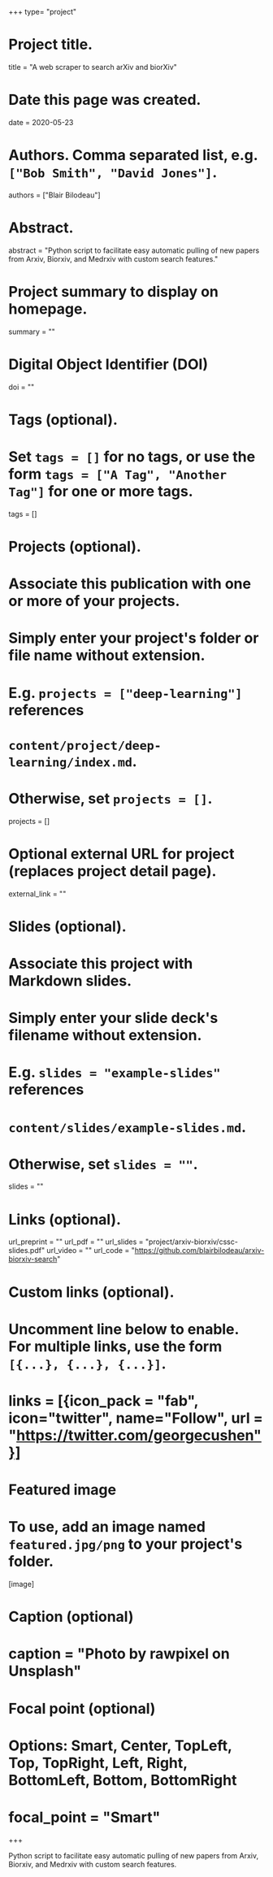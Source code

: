 +++
type= "project"

# Project title.
title = "A web scraper to search arXiv and biorXiv"

# Date this page was created.
date = 2020-05-23

# Authors. Comma separated list, e.g. `["Bob Smith", "David Jones"]`.
authors = ["Blair Bilodeau"]

# Abstract.
abstract = "Python script to facilitate easy automatic pulling of new papers from Arxiv, Biorxiv, and Medrxiv with custom search features."

# Project summary to display on homepage.
summary = ""

# Digital Object Identifier (DOI)
doi = ""

# Tags (optional).
#   Set `tags = []` for no tags, or use the form `tags = ["A Tag", "Another Tag"]` for one or more tags.
tags = []

# Projects (optional).
#   Associate this publication with one or more of your projects.
#   Simply enter your project's folder or file name without extension.
#   E.g. `projects = ["deep-learning"]` references 
#   `content/project/deep-learning/index.md`.
#   Otherwise, set `projects = []`.
projects = []

# Optional external URL for project (replaces project detail page).
external_link = ""

# Slides (optional).
#   Associate this project with Markdown slides.
#   Simply enter your slide deck's filename without extension.
#   E.g. `slides = "example-slides"` references 
#   `content/slides/example-slides.md`.
#   Otherwise, set `slides = ""`.
slides = ""

# Links (optional).
url_preprint = ""
url_pdf = ""
url_slides = "project/arxiv-biorxiv/cssc-slides.pdf"
url_video = ""
url_code = "https://github.com/blairbilodeau/arxiv-biorxiv-search"

# Custom links (optional).
#   Uncomment line below to enable. For multiple links, use the form `[{...}, {...}, {...}]`.
# links = [{icon_pack = "fab", icon="twitter", name="Follow", url = "https://twitter.com/georgecushen"}]

# Featured image
# To use, add an image named `featured.jpg/png` to your project's folder. 
[image]
  # Caption (optional)
  # caption = "Photo by rawpixel on Unsplash"
  
  # Focal point (optional)
  # Options: Smart, Center, TopLeft, Top, TopRight, Left, Right, BottomLeft, Bottom, BottomRight
  # focal_point = "Smart"
+++

Python script to facilitate easy automatic pulling of new papers from Arxiv, Biorxiv, and Medrxiv with custom search features.
